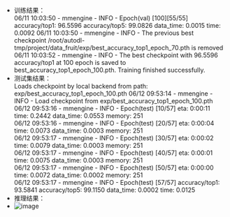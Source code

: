 - 训练结果：  
06/11 10:03:50 - mmengine - INFO - Epoch(val) [100][55/55]    accuracy/top1: 96.5596  accuracy/top5: 99.0826  data_time: 0.0015  time: 0.0092
06/11 10:03:50 - mmengine - INFO - The previous best checkpoint /root/autodl-tmp/project/data_fruit/exp/best_accuracy_top1_epoch_70.pth is removed
06/11 10:03:52 - mmengine - INFO - The best checkpoint with 96.5596 accuracy/top1 at 100 epoch is saved to best_accuracy_top1_epoch_100.pth.
Training finished successfully. 
- 测试集结果：  
Loads checkpoint by local backend from path: exp/best_accuracy_top1_epoch_100.pth
06/12 09:53:14 - mmengine - INFO - Load checkpoint from exp/best_accuracy_top1_epoch_100.pth
06/12 09:53:16 - mmengine - INFO - Epoch(test) [10/57]    eta: 0:00:11  time: 0.2442  data_time: 0.0553  memory: 251  
06/12 09:53:16 - mmengine - INFO - Epoch(test) [20/57]    eta: 0:00:04  time: 0.0073  data_time: 0.0003  memory: 251  
06/12 09:53:17 - mmengine - INFO - Epoch(test) [30/57]    eta: 0:00:02  time: 0.0079  data_time: 0.0003  memory: 251  
06/12 09:53:17 - mmengine - INFO - Epoch(test) [40/57]    eta: 0:00:01  time: 0.0075  data_time: 0.0003  memory: 251  
06/12 09:53:17 - mmengine - INFO - Epoch(test) [50/57]    eta: 0:00:00  time: 0.0072  data_time: 0.0002  memory: 251  
06/12 09:53:17 - mmengine - INFO - Epoch(test) [57/57]  accuracy/top1: 93.5841  accuracy/top5: 99.1150  data_time: 0.0002  time: 0.0125
- 推理结果：  
- ![image](https://github.com/CloudMonica/MMPretrain_Tutorials/assets/133513694/8bb86882-de0e-45ee-9c1e-4461a1b1d65f)
